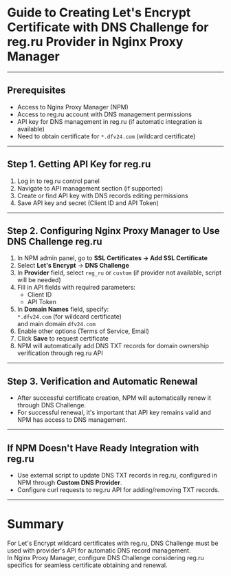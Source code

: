 # Guide to Creating Let's Encrypt Certificate with DNS Challenge for reg.ru Provider in Nginx Proxy Manager

---

## Prerequisites
- Access to Nginx Proxy Manager (NPM)
- Access to reg.ru account with DNS management permissions
- API key for DNS management in reg.ru (if automatic integration is available)
- Need to obtain certificate for `*.dfv24.com` (wildcard certificate)

---

## Step 1. Getting API Key for reg.ru

1. Log in to reg.ru control panel  
2. Navigate to API management section (if supported)  
3. Create or find API key with DNS records editing permissions  
4. Save API key and secret (Client ID and API Token)

---

## Step 2. Configuring Nginx Proxy Manager to Use DNS Challenge reg.ru

1. In NPM admin panel, go to **SSL Certificates → Add SSL Certificate**  
2. Select **Let's Encrypt** -> **DNS Challenge**  
3. In **Provider** field, select `reg_ru` or `custom` (if provider not available, script will be needed)  
4. Fill in API fields with required parameters:  
   - Client ID  
   - API Token  
5. In **Domain Names** field, specify:  
   `*.dfv24.com` (for wildcard certificate)  
   and main domain `dfv24.com`  
6. Enable other options (Terms of Service, Email)  
7. Click **Save** to request certificate  
8. NPM will automatically add DNS TXT records for domain ownership verification through reg.ru API

---

## Step 3. Verification and Automatic Renewal

- After successful certificate creation, NPM will automatically renew it through DNS Challenge.  
- For successful renewal, it's important that API key remains valid and NPM has access to DNS management.

---

## If NPM Doesn't Have Ready Integration with reg.ru

- Use external script to update DNS TXT records in reg.ru, configured in NPM through **Custom DNS Provider**.  
- Configure curl requests to reg.ru API for adding/removing TXT records.

---

# Summary

For Let's Encrypt wildcard certificates with reg.ru, DNS Challenge must be used with provider's API for automatic DNS record management.  
In Nginx Proxy Manager, configure DNS Challenge considering reg.ru specifics for seamless certificate obtaining and renewal.
